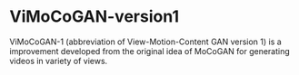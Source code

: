 # ViMoCoGAN-version1
ViMoCoGAN-1 (abbreviation of View-Motion-Content GAN version 1) is a improvement developed from the original idea of MoCoGAN for generating videos in variety of views.

